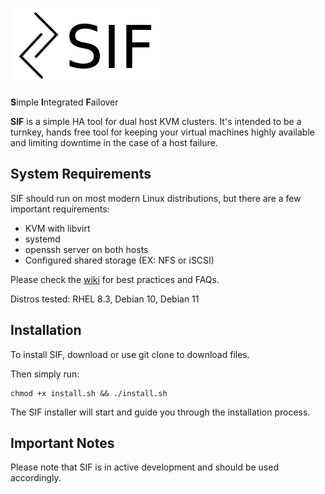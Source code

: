 ![sif logo](https://github.com/aaronprisk/sif/blob/main/sif.png)



**S**imple **I**ntegrated **F**ailover

**SIF** is a simple HA tool for dual host KVM clusters. It's intended to be a turnkey, hands free tool for keeping your virtual machines highly available and limiting downtime in the case of a host failure.

## System Requirements
SIF should run on most modern Linux distributions, but there are a few important requirements:
* KVM with libvirt
* systemd
* openssh server on both hosts
* Configured shared storage (EX: NFS or iSCSI)

Please check the [wiki](https://github.com/aaronprisk/sif/wiki) for best practices and FAQs.

Distros tested: RHEL 8.3, Debian 10, Debian 11

## Installation
To install SIF, download or use git clone to download files.

Then simply run:
```
chmod +x install.sh && ./install.sh
```
The SIF installer will start and guide you through the installation process.

## Important Notes

Please note that SIF is in active development and should be used accordingly.
